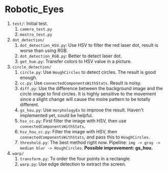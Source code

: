 # Robotic_Eyes

1. `test/`: Initial test.
   1. `camera_test.py`
   2. `mestro_test.py`
2. `dot_detection/`
   1. `dot_detection_HSV.py`: Use HSV to filter the red laser dot, result is worse than using RGB.
   2. `dot_detection_RGB.py`: Better to detect laser dot.
   3. `get_hue.py`: Transfer colors to HSV value in a picture.
3. `circle_detection/`
   1. `circle.py`: Use `HoughCircles` to detect circles. The result is good enough.
   2. `cc.py`: Use `connectedComponentsWithStats`. Result is noisy.
   3. `diff.py`: Use the difference between the background image and the circle image to find circles. It is highly sensitive to the movement since a slight change will cause the moire pattern to be totally different. 
   4. `gs_hou.py`: Use `morphologyEx` to improve the result. Haven't implemented yet, could be helpful.
   5. `hsv_cc.py`: First filter the image with HSV, then use `connectedComponentsWithStats`.
   6. `hsv_hou_cc.py`: Filter the image with HSV, then `connectedComponentsWithStats`, and pass this to `HoughCircles`.
   7. `threshold.py`: The best method right now. Pipeline: `img -> gray -> median blur -> HoughCircles`. **Possible improvement: gs_hou.**
4. `warp/`
   1. `transform.py`: To order the four points in a rectangle.
   2. `warp.py`: Use edge detection to extract the screen.